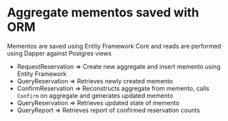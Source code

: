 # Aggregate mementos saved with ORM

Mementos are saved using Entity Framework Core and reads are performed using Dapper against Postgres views

- RequestReservation => Create new aggregate and insert memento using Entity Framework
- QueryReservation => Retrieves newly created memento
- ConfirmReservation => Reconstructs aggregate from memento, calls `Confirm` on aggregate and generates updated memento
- QueryReservation => Retrieves updated state of memento
- QueryReport => Retrieves report of confirmed reservation counts